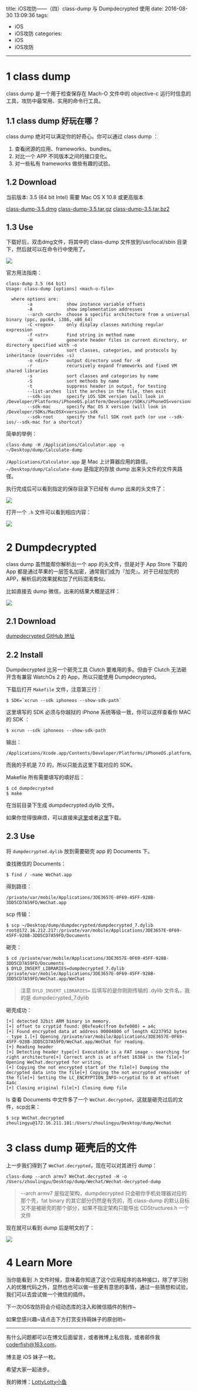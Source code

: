 title: iOS攻防——（四）class-dump 与 Dumpdecrypted 使用
date: 2016-08-30 13:09:36
tags:
  - iOS
  - iOS攻防
categories:
  - iOS
  - iOS攻防
---

# 1 class dump

class dump 是一个用于检查保存在 Mach-O 文件中的 objective-c 运行时信息的工具，攻防中最常用、实用的命令行工具。

## 1.1 class dump 好玩在哪？

class dump 绝对可以满足你的好奇心。你可以通过 class dump ：

1. 查看闭源的应用、frameworks、bundles。
2. 对比一个 APP 不同版本之间的接口变化。
3. 对一些私有 frameworks 做些有趣的试验。

## 1.2 Download

当前版本: 3.5 (64 bit Intel)
需要 Mac OS X 10.8 或更高版本

[class-dump-3.5.dmg](http://stevenygard.com/download/class-dump-3.5.dmg)
[class-dump-3.5.tar.gz](http://stevenygard.com/download/class-dump-3.5.tar.gz)
[class-dump-3.5.tar.bz2](http://stevenygard.com/download/class-dump-3.5.tar.bz2)

## 1.3 Use

<!--more-->

下载好后，双击dmg文件，将其中的 class-dump 文件放到/usr/local/sbin 目录下，然后就可以在命令行中使用了。

![](https://raw.githubusercontent.com/summertian4/Images/master/blog/blog_iOS%E6%94%BB%E9%98%B2%E2%80%94%E2%80%94%EF%BC%88%E5%9B%9B%EF%BC%89class%20dump%20%E4%BD%BF%E7%94%A8-01.png)

官方用法指南：

```
class-dump 3.5 (64 bit)
Usage: class-dump [options] <mach-o-file>

  where options are:
        -a             show instance variable offsets
        -A             show implementation addresses
        --arch <arch>  choose a specific architecture from a universal binary (ppc, ppc64, i386, x86_64)
        -C <regex>     only display classes matching regular expression
        -f <str>       find string in method name
        -H             generate header files in current directory, or directory specified with -o
        -I             sort classes, categories, and protocols by inheritance (overrides -s)
        -o <dir>       output directory used for -H
        -r             recursively expand frameworks and fixed VM shared libraries
        -s             sort classes and categories by name
        -S             sort methods by name
        -t             suppress header in output, for testing
        --list-arches  list the arches in the file, then exit
        --sdk-ios      specify iOS SDK version (will look in /Developer/Platforms/iPhoneOS.platform/Developer/SDKs/iPhoneOS<version>.sdk
        --sdk-mac      specify Mac OS X version (will look in /Developer/SDKs/MacOSX<version>.sdk
        --sdk-root     specify the full SDK root path (or use --sdk-ios/--sdk-mac for a shortcut)
```

简单的举例：

```
class-dump -H /Applications/Calculator.app -o ~/Desktop/dump/Calculate-dump
```

`/Applications/Calculator.app` 是 Mac 上计算器应用的路径。
`~/Desktop/dump/Calculate-dump` 是指定的存放 dump 出来头文件的文件夹路径。

执行完成后可以看到指定的保存目录下已经有 dump 出来的头文件了：

![](https://raw.githubusercontent.com/summertian4/Images/master/blog/blog_iOS%E6%94%BB%E9%98%B2%E2%80%94%E2%80%94%EF%BC%88%E5%9B%9B%EF%BC%89class%20dump%20%E4%BD%BF%E7%94%A8-02.png)

打开一个 `.h` 文件可以看到相应内容：

![](https://raw.githubusercontent.com/summertian4/Images/master/blog/blog_iOS%E6%94%BB%E9%98%B2%E2%80%94%E2%80%94%EF%BC%88%E5%9B%9B%EF%BC%89class%20dump%20%E4%BD%BF%E7%94%A8-03.png)

# 2 Dumpdecrypted

class dump 虽然能帮你解析出一个 app 的头文件，但是对于 App Store 下载的 App 都是通过苹果的一层签名加密，通常我们成为『加壳』。对于已经加壳的 APP，解析后的效果就和加了代码混淆类似。

比如直接去 dump 微信，出来的结果大概是这样：

![](https://raw.githubusercontent.com/summertian4/Images/master/blog/blog_iOS%E6%94%BB%E9%98%B2%E2%80%94%E2%80%94%EF%BC%88%E5%9B%9B%EF%BC%89class%20dump%20%E4%BD%BF%E7%94%A8-04.png)

## 2.1 Download

[dumpdecrypted GitHub 地址](https://github.com/stefanesser/dumpdecrypted)

## 2.2 Install

Dumpdecrypted 比另一个砸壳工具 Clutch 要难用的多。但由于 Clutch 无法砸开含有兼容 WatchOs
2 的 App，所以只能使用 Dumpdecrypted。

下载后打开 `Makefile` 文件，注意第三行：

```
$ SDK=`xcrun --sdk iphoneos --show-sdk-path`
```

这里填写的 SDK 必须与你越狱的 iPhone 系统等级一致，你可以这样查看你 MAC 的 SDK ：

```
$ xcrun --sdk iphoneos --show-sdk-path
```

输出：

```
/Applications/Xcode.app/Contents/Developer/Platforms/iPhoneOS.platform/Developer/SDKs/iPhoneOS9.3.sdk
```

而我的手机是 7.0 的，所以只能去这里下载对应的 SDK。

Makefile 所有需要填写的填好后：

```
$ cd dumpdecrypted
$ make
```

在当前目录下生成 dumpdecrypted.dylib 文件。

如果你觉得很麻烦，可以直接来[这里](https://github.com/DaSens/Crack-file/tree/master/crack%20file)或者[这里](http://git.oschina.net/hongyangyi/dumpdecrypted)下载。

## 2.3 Use

将 `dumpdecrypted.dylib` 放到需要砸壳 app 的 Documents 下。

查找微信的 Documents：

```
$ find / -name WeChat.app
```

得到路径：

```
/private/var/mobile/Applications/3DE3657E-0F69-45FF-928B-3DD5CD7A59FD/WeChat.app
```

scp 传输：

```
$ scp ~/Desktop/dump/dumpdecrypted/dumpdecrypted_7.dylib root@172.16.212.217:/private/var/mobile/Applications/3DE3657E-0F69-45FF-928B-3DD5CD7A59FD/Documents
```

砸壳：

```
$ cd /private/var/mobile/Applications/3DE3657E-0F69-45FF-928B-3DD5CD7A59FD/Documents
$ DYLD_INSERT_LIBRARIES=dumpdecrypted_7.dylib /private/var/mobile/Applications/3DE3657E-0F69-45FF-928B-3DD5CD7A59FD/WeChat.app/WeChat
```

> 注意 `DYLD_INSERT_LIBRARIES=` 后填写的是你刚刚传输的 .dylib 文件名，我的是 dumpdecrypted_7.dylib

砸壳成功：

```
[+] detected 32bit ARM binary in memory.
[+] offset to cryptid found: @0xfea4c(from 0xfe000) = a4c
[+] Found encrypted data at address 00004000 of length 42237952 bytes - type 1.[+] Opening /private/var/mobile/Applications/3DE3657E-0F69-45FF-928B-3DD5CD7A59FD/WeChat.app/WeChat for reading.
[+] Reading header
[+] Detecting header type[+] Executable is a FAT image - searching for right architecture[+] Correct arch is at offset 16384 in the file[+] Opening WeChat.decrypted for writing.
[+] Copying the not encrypted start of the file[+] Dumping the decrypted data into the file[+] Copying the not encrypted remainder of the file[+] Setting the LC_ENCRYPTION_INFO->cryptid to 0 at offset 4a4c
[+] Closing original file[+] Closing dump file
```

ls 查看 Documents 中文件多了一个 `WeChat.decrypted`，这就是砸壳过后的文件，scp出来：

```
$ scp WeChat.decrypted zhoulingyu@172.16.211.181:/Users/zhoulingyu/Desktop/dump/Wechat
```

# 3 class dump 砸壳后的文件

上一步我们得到了 `WeChat.decrypted`，现在可以对其进行 dump：

```
class-dump --arch armv7 WeChat.decrypted -H -o /Users/zhoulingyu/Desktop/dump/Wechat/Wechat-decrypted-dump
```

> --arch armv7 是指定架构，dumpdecrypted 只会砸你手机处理器对应的那个壳，fat binary 的其它部分仍然是有壳的，而 class-dump 的默认目标又不是被砸壳的那个部分，如果不指定架构只能导出 CDStructures.h 一个文件
> 
现在就可以看到 dump 后是明文的了：

![](https://raw.githubusercontent.com/summertian4/Images/master/blog/blog_iOS%E6%94%BB%E9%98%B2%E2%80%94%E2%80%94%EF%BC%88%E5%9B%9B%EF%BC%89class%20dump%20%E4%BD%BF%E7%94%A8-05.png)

# 4 Learn More

当你能看到 .h 文件时候，意味着你知道了这个应用程序的各种接口，除了学习别人的优雅代码之外，显然也也可以做一些更有意思的事情，通过一些猜想和试验，我们可以去尝试做一个微信的插件。

下一次iOS攻防将会介绍动态库的注入和微信插件的制作~

如果您感兴趣~请点击下方打赏支持萌妹子的原创哟~

----

有什么问题都可以在博文后面留言，或者微博上私信我，或者邮件我 <coderfish@163.com>。

博主是 iOS 妹子一枚。

希望大家一起进步。

我的微博：[LottyLotty小鱼](http://weibo.com/coderfish/)

